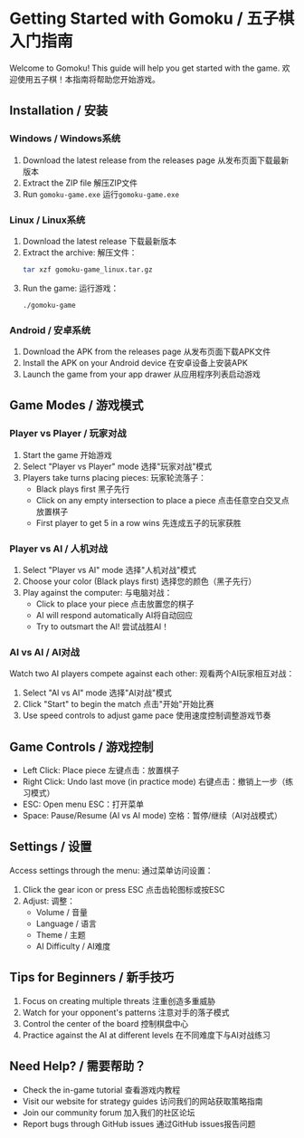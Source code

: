 # Getting Started with Gomoku / 五子棋入门指南

Welcome to Gomoku! This guide will help you get started with the game.
欢迎使用五子棋！本指南将帮助您开始游戏。

## Installation / 安装

### Windows / Windows系统

1. Download the latest release from the releases page
   从发布页面下载最新版本
2. Extract the ZIP file
   解压ZIP文件
3. Run `gomoku-game.exe`
   运行`gomoku-game.exe`

### Linux / Linux系统

1. Download the latest release
   下载最新版本
2. Extract the archive:
   解压文件：
   ```bash
   tar xzf gomoku-game_linux.tar.gz
   ```
3. Run the game:
   运行游戏：
   ```bash
   ./gomoku-game
   ```

### Android / 安卓系统

1. Download the APK from the releases page
   从发布页面下载APK文件
2. Install the APK on your Android device
   在安卓设备上安装APK
3. Launch the game from your app drawer
   从应用程序列表启动游戏

## Game Modes / 游戏模式

### Player vs Player / 玩家对战

1. Start the game
   开始游戏
2. Select "Player vs Player" mode
   选择"玩家对战"模式
3. Players take turns placing pieces:
   玩家轮流落子：
   - Black plays first
     黑子先行
   - Click on any empty intersection to place a piece
     点击任意空白交叉点放置棋子
   - First player to get 5 in a row wins
     先连成五子的玩家获胜

### Player vs AI / 人机对战

1. Select "Player vs AI" mode
   选择"人机对战"模式
2. Choose your color (Black plays first)
   选择您的颜色（黑子先行）
3. Play against the computer:
   与电脑对战：
   - Click to place your piece
     点击放置您的棋子
   - AI will respond automatically
     AI将自动回应
   - Try to outsmart the AI!
     尝试战胜AI！

### AI vs AI / AI对战

Watch two AI players compete against each other:
观看两个AI玩家相互对战：
1. Select "AI vs AI" mode
   选择"AI对战"模式
2. Click "Start" to begin the match
   点击"开始"开始比赛
3. Use speed controls to adjust game pace
   使用速度控制调整游戏节奏

## Game Controls / 游戏控制

- Left Click: Place piece
  左键点击：放置棋子
- Right Click: Undo last move (in practice mode)
  右键点击：撤销上一步（练习模式）
- ESC: Open menu
  ESC：打开菜单
- Space: Pause/Resume (AI vs AI mode)
  空格：暂停/继续（AI对战模式）

## Settings / 设置

Access settings through the menu:
通过菜单访问设置：
1. Click the gear icon or press ESC
   点击齿轮图标或按ESC
2. Adjust:
   调整：
   - Volume / 音量
   - Language / 语言
   - Theme / 主题
   - AI Difficulty / AI难度

## Tips for Beginners / 新手技巧

1. Focus on creating multiple threats
   注重创造多重威胁
2. Watch for your opponent's patterns
   注意对手的落子模式
3. Control the center of the board
   控制棋盘中心
4. Practice against the AI at different levels
   在不同难度下与AI对战练习

## Need Help? / 需要帮助？

- Check the in-game tutorial
  查看游戏内教程
- Visit our website for strategy guides
  访问我们的网站获取策略指南
- Join our community forum
  加入我们的社区论坛
- Report bugs through GitHub issues
  通过GitHub issues报告问题 